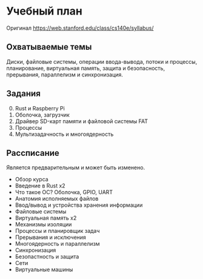 # Учебный план

Оригинал https://web.stanford.edu/class/cs140e/syllabus/

## Охватываемые темы

Диски, файловые системы, операции ввода-вывода,
потоки и процессы, планирование, виртуальная память,
защита и безопасность, прерывания, параллелизм и синхронизация.

## Задания

0. Rust и Raspberry Pi
1. Оболочка, загрузчик
2. Драйвер SD-карт памяти и файловой системы FAT
3. Процессы
4. Мультизадачность и многоядерность

## Рассписание

Является предварительным и может быть изменено.

* Обзор курса
* Введение в Rust x2
* Что такое ОС? Оболочка, GPIO, UART
* Анатомия исполняемых файлов
* Ввод/вывод и устройства хранения информации
* Файловые системы
* Виртуальная память x2
* Механизмы изоляции
* Процессы и планировщик задач
* Прерывания и исключения
* Многоядерность и параллелизм
* Синхронизация
* Безопастность и защита
* Сети
* Виртуальные машины
